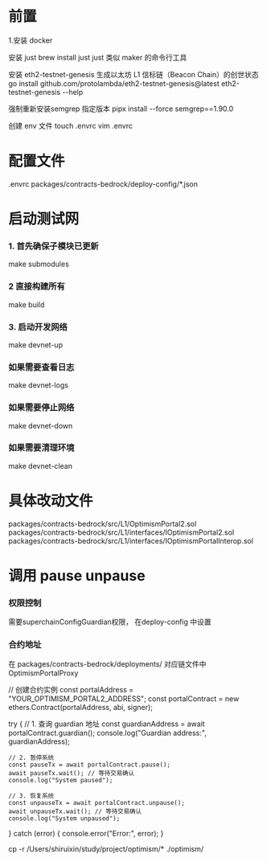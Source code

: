 # 前置
1.安装 docker

安装  just
brew install just
just 类似 maker 的命令行工具

安装 eth2-testnet-genesis
生成以太坊 L1 信标链（Beacon Chain）的创世状态
go install github.com/protolambda/eth2-testnet-genesis@latest
eth2-testnet-genesis --help

强制重新安装semgrep 指定版本
pipx install --force semgrep==1.90.0

创建 env 文件
touch .envrc
vim .envrc

# 配置文件
.envrc
packages/contracts-bedrock/deploy-config/*.json

# 启动测试网
### 1. 首先确保子模块已更新
make submodules

###  2  直接构建所有
make build


### 3. 启动开发网络
make devnet-up

### 如果需要查看日志
make devnet-logs

### 如果需要停止网络
make devnet-down

### 如果需要清理环境
make devnet-clean

# 具体改动文件
packages/contracts-bedrock/src/L1/OptimismPortal2.sol
packages/contracts-bedrock/src/L1/interfaces/IOptimismPortal2.sol
packages/contracts-bedrock/src/L1/interfaces/IOptimismPortalInterop.sol


# 调用 pause unpause
### 权限控制
需要superchainConfigGuardian权限，
在deploy-config 中设置
### 合约地址
在 packages/contracts-bedrock/deployments/  对应链文件中 OptimismPortalProxy

// 创建合约实例
  const portalAddress = "YOUR_OPTIMISM_PORTAL2_ADDRESS";
  const portalContract = new ethers.Contract(portalAddress, abi, signer);

  try {
    // 1. 查询 guardian 地址
    const guardianAddress = await portalContract.guardian();
    console.log("Guardian address:", guardianAddress);

    // 2. 暂停系统
    const pauseTx = await portalContract.pause();
    await pauseTx.wait(); // 等待交易确认
    console.log("System paused");

    // 3. 恢复系统
    const unpauseTx = await portalContract.unpause();
    await unpauseTx.wait(); // 等待交易确认
    console.log("System unpaused");

  } catch (error) {
    console.error("Error:", error);
  }



cp -r /Users/shiruixin/study/project/optimism/* ./optimism/
